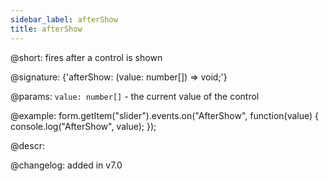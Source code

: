 ```yaml
---
sidebar_label: afterShow
title: afterShow
---          
```


@short: fires after a control is shown

@signature: {'afterShow: (value: number[]) => void;'}
 
@params:
`value: number[]` - the current value of the control

@example:
form.getItem("slider").events.on("AfterShow", function(value) {
    console.log("AfterShow", value);
});

@descr:

@changelog: added in v7.0
